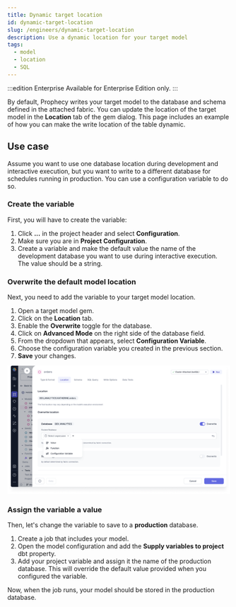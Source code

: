 ```yaml
---
title: Dynamic target location
id: dynamic-target-location
slug: /engineers/dynamic-target-location
description: Use a dynamic location for your target model
tags:
  - model
  - location
  - SQL
---
```


:::edition Enterprise
Available for Enterprise Edition only.
:::

By default, Prophecy writes your target model to the database and schema defined in the attached fabric. You can update the location of the target model in the **Location** tab of the gem dialog. This page includes an example of how you can make the write location of the table dynamic.

## Use case

Assume you want to use one database location during development and interactive execution, but you want to write to a different database for schedules running in production. You can use a configuration variable to do so.

### Create the variable

First, you will have to create the variable:

1. Click **...** in the project header and select **Configuration**.
1. Make sure you are in **Project Configuration**.
1. Create a variable and make the default value the name of the development database you want to use during interactive execution. The value should be a string.

### Overwrite the default model location

Next, you need to add the variable to your target model location.

1. Open a target model gem.
1. Click on the **Location** tab.
1. Enable the **Overwrite** toggle for the database.
1. Click on **Advanced Mode** on the right side of the database field.
1. From the dropdown that appears, select **Configuration Variable**.
1. Choose the configuration variable you created in the previous section.
1. **Save** your changes.

![Location](img/location-overwrite.png)

### Assign the variable a value

Then, let's change the variable to save to a **production** database.

1. Create a job that includes your model.
1. Open the model configuration and add the **Supply variables to project** dbt property.
1. Add your project variable and assign it the name of the production database. This will override the default value provided when you configured the variable.

Now, when the job runs, your model should be stored in the production database.
